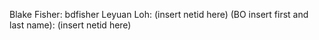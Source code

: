 Blake Fisher: bdfisher
Leyuan Loh: (insert netid here)
(BO insert first and last name): (insert netid here)